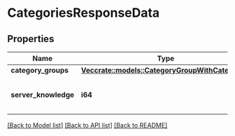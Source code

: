 # CategoriesResponseData

## Properties

Name | Type | Description | Notes
------------ | ------------- | ------------- | -------------
**category_groups** | [**Vec<crate::models::CategoryGroupWithCategories>**](CategoryGroupWithCategories.md) |  | 
**server_knowledge** | **i64** | The knowledge of the server | 

[[Back to Model list]](../README.md#documentation-for-models) [[Back to API list]](../README.md#documentation-for-api-endpoints) [[Back to README]](../README.md)


